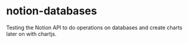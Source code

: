 # notion-databases

Testing the Notion API to do operations on databases and create charts later on with chartjs.
